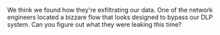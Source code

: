 We think we found how they're exfiltrating our data.  One of the
network engineers located a bizzare flow that looks designed to bypass
our DLP system.  Can you figure out what they were leaking this time?
